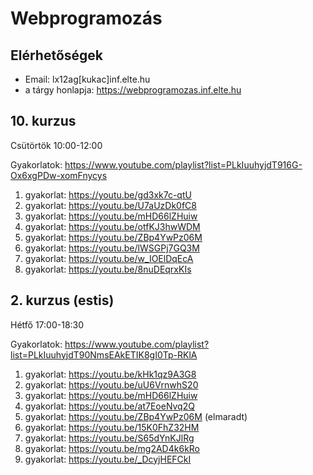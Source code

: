 # Webprogramozás

## Elérhetőségek

- Email: lx12ag[kukac]inf.elte.hu
- a tárgy honlapja: https://webprogramozas.inf.elte.hu

## 10. kurzus
Csütörtök 10:00-12:00

Gyakorlatok: https://www.youtube.com/playlist?list=PLkIuuhyjdT916G-Ox6xgPDw-xomFnycys

1. gyakorlat: https://youtu.be/gd3xk7c-qtU
2. gyakorlat: https://youtu.be/U7aUzDk0fC8
3. gyakorlat: https://youtu.be/mHD66lZHuiw
4. gyakorlat: https://youtu.be/otfKJ3hwWDM
5. gyakorlat: https://youtu.be/ZBp4YwPz06M
6. gyakorlat: https://youtu.be/lWSGPj7GQ3M
7. gyakorlat: https://youtu.be/w_IOElDqEcA
8. gyakorlat: https://youtu.be/8nuDEqrxKIs


## 2. kurzus (estis)
Hétfő 17:00-18:30

Gyakorlatok: https://www.youtube.com/playlist?list=PLkIuuhyjdT90NmsEAkETIK8gI0Tp-RKlA

1. gyakorlat: https://youtu.be/kHk1qz9A3G8
2. gyakorlat: https://youtu.be/uU6VrnwhS20
3. gyakorlat: https://youtu.be/mHD66lZHuiw
4. gyakorlat: https://youtu.be/at7EoeNvq2Q
5. gyakorlat: https://youtu.be/ZBp4YwPz06M (elmaradt)
6. gyakorlat: https://youtu.be/15K0FhZ32HM
7. gyakorlat: https://youtu.be/S65dYnKJlRg
8. gyakorlat: https://youtu.be/mg2AD4k6kRo
9. gyakorlat: https://youtu.be/_DcyjHEFCkI
